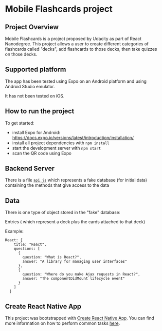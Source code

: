 # Mobile Flashcards project

## Project Overview

Mobile Flashcards is a project proposed by Udacity as part of React Nanodegree. This project allows a user to create different categories of flashcards called "decks", add flashcards to those decks, then take quizzes on those decks.

## Supported platform

The app has been tested using Expo on an Android platform and using Android Studio emulator.

It has not been tested on iOS.

## How to run the project

To get started:

- install Expo for Android: https://docs.expo.io/versions/latest/introduction/installation/
- install all project dependencies with `npm install`
- start the development server with `npm start`
- scan the QR code using Expo

## Backend Server

There is a file [`api.js`](src/utils/api.js) which represents a fake database (for initial data) containing the methods that give access to the data

## Data

There is one type of object stored in the "fake" database:

Entries ( which represent a deck plus the cards attached to that deck)

Example:

```
React: {
    title: "React",
    questions: [
      {
        question: "What is React?",
        answer: "A library for managing user interfaces"
      },
      {
        question: "Where do you make Ajax requests in React?",
        answer: "The componentDidMount lifecycle event"
      }
    ]
  }
```

## Create React Native App

This project was bootstrapped with [Create React Native App](https://github.com/react-community/create-react-native-app). You can find more information on how to perform common tasks [here](https://github.com/react-community/create-react-native-app/blob/master/README.md).
